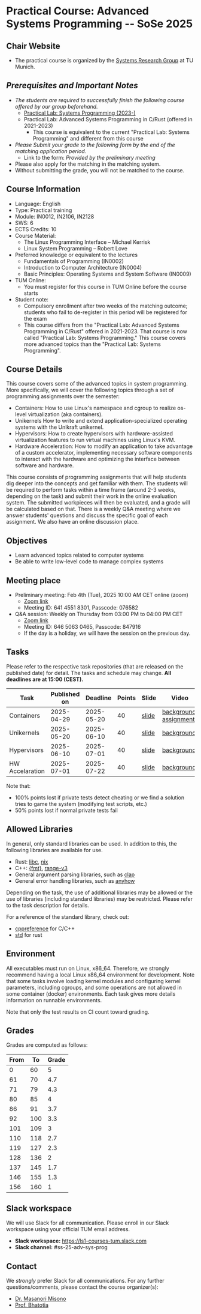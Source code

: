 # Practical Course: Advanced Systems Programming -- SoSe 2025

## Chair Website

- The practical course is organized by the [Systems Research Group](https://dse.in.tum.de/) at TU Munich.

## *Prerequisites and Important Notes*
- *The students are required to successfully finish the following course offered by our group beforehand.*
    - [Practical Lab: Systems Programming (2023-)](https://github.com/ls1-sys-prog-course/docs)
    - Practical Lab: Advanced Systems Programming in C/Rust (offered in 2021-2023)
        - This course is equivalent to the current "Practical Lab: Systems Programming" and different from this course
- *Please Submit your grade to the following form by the end of the matching application period.*
    - Link to the form: *Provided by the preliminary meeting*
- Please also apply for the matching in the matching system.
- Without submitting the grade, you will not be matched to the course.

## Course Information
- Language: English
- Type: Practical training
- Module: IN0012, IN2106, IN2128
- SWS: 6
- ECTS Credits: 10
- Course Material:
    - The Linux Programming Interface – Michael Kerrisk
    - Linux System Programming – Robert Love
- Preferred knowledge or equivalent to the lectures
    - Fundamentals of Programming (IN0002)
    - Introduction to Computer Architecture (IN0004)
    - Basic Principles: Operating Systems and System Software (IN0009)
- TUM Online:
    - You must register for this course in TUM Online before the course starts
- Student note:
    - Compulsory enrollment after two weeks of the matching outcome; students who fail to de-register in this period will be registered for the exam
    - This course differs from the "Practical Lab: Advanced Systems Programming in C/Rust" offered in 2021-2023. That course is now called "Practical Lab: Systems Programming." This course covers more advanced topics than the "Practical Lab: Systems Programming".

## Course Details
This course covers some of the advanced topics in system programming. More specifically, we will cover the following topics through a set of programming assignments over the semester:

- Containers: How to use Linux's namespace and cgroup to realize os-level virtualization (aka containers).
- Unikernels How to write and extend application-specialized operating systems with the Unikraft unikernel.
- Hypervisors: How to create hypervisors with hardware-assisted virtualization features to run virtual machines using Linux's KVM.
- Hardware Acceleration: How to modify an application to take advantage of a custom accelerator, implementing necessary software components to interact with the hardware and optimizing the interface between software and hardware.

This course consists of programming assignments that will help students dig deeper into the concepts and get familiar with them. The students will be required to perform tasks within a time frame (around 2-3 weeks, depending on the task) and submit their work in the online evaluation system. The submitted workpieces will then be evaluated, and a grade will be calculated based on that. There is a weekly Q&A meeting where we answer students' questions and discuss the specific goal of each assignment. We also have an online discussion place.

## Objectives
- Learn advanced topics related to computer systems
- Be able to write low-level code to manage complex systems

## Meeting place

- Preliminary meeting: Feb 4th (Tue), 2025 10:00 AM CET online (zoom)
    - [Zoom link](https://tum-conf.zoom-x.de/j/64145518301?pwd=6D3J01pldvHkhhUsL6SSGebA69ax0I.1)
    - Meeting ID: 641 4551 8301, Passcode: 076582
- Q&A session: Weekly on Thursday from 03:00 PM to 04:00 PM CET
    - [Zoom link](https://tum-conf.zoom-x.de/j/64650630465?pwd=wmi18q2eU86vPm79ibM6riBvsSkD8V.1)
    - Meeting ID: 646 5063 0465, Passcode: 847916
    - If the day is a holiday, we will have the session on the previous day.

## Tasks

Please refer to the respective task repositories (that are released on the published date) for detail.
The tasks and schedule may change. **All deadlines are at 15:00 (CEST).**


| Task                                                                               | Published on | Deadline   | Points | Slide                                    | Video                                                                                  |
|------------------------------------------------------------------------------------|--------------|------------|--------|------------------------------------------|----------------------------------------------------------------------------------------|
| Containers                                                                         | 2025-04-29   | 2025-05-20 | 40     | [slide](./slides/01-containers.pdf)      | [background](https://youtu.be/GMs3kLteZvk), [assignment](https://youtu.be/INyb4Rj073U) |
| Unikernels                                                                         | 2025-05-20   | 2025-06-10 | 40     | [slide](./slides/02-unikernels.pdf)      | [background](https://youtu.be/ci2J0wOu-IY)                                             |
| Hypervisors                                                                        | 2025-06-10   | 2025-07-01 | 40     | [slide](./slides/03-hypervisors.pdf)     | [background](https://youtu.be/mdItNhzl44g)                                             |
| HW Accelaration                                                                    | 2025-07-01   | 2025-07-22 | 40     | [slide](./slides/04-hw-acceleration.pdf) | [background](https://youtu.be/uc4BeZIMdoU)                                             |

Note that:
- 100% points lost if private tests detect cheating or we find a solution tries to game the system (modifying test scripts, etc.)
- 50% points lost if normal private tests fail

## Allowed Libraries

In general, only standard libraries can be used. In addition to this, the following libraries are available for use.

- Rust: [libc](https://crates.io/crates/libc), [nix](https://crates.io/crates/nix)
- C++: [{fmt}](https://fmt.dev/latest/index.html), [range-v3](https://github.com/ericniebler/range-v3)
- General argument parsing libraries, such as [clap](https://crates.io/crates/clap)
- General error handling libraries, such as [anyhow](https://docs.rs/anyhow/latest/anyhow/)

Depending on the task, the use of additional libraries may be allowed or the use of libraries (including standard libraries) may be restricted. Please refer to the task description for details.

For a reference of the standard library, check out:
- [cppreference](https://en.cppreference.com/w/) for C/C++
- [std](https://doc.rust-lang.org/std/) for rust

## Environment

All executables must run on Linux, x86_64. Therefore, we strongly recommend having a local Linux x86_64 environment for development.
Note that some tasks involve loading kernel modules and configuring kernel parameters, including cgroups, and some operations are not allowed in some container (docker) environments.
Each task gives more details information on runnable environments.

Note that only the test results on CI count toward grading.

## Grades

Grades are computed as follows:

|From  |   To    | Grade    |
|------|---------|----------|
| 0    | 60      | 5        |
| 61   | 70      | 4.7      |
| 71   | 79      | 4.3      |
| 80   | 85      | 4        |
| 86   | 91      | 3.7      |
| 92   | 100     | 3.3      |
| 101  | 109     | 3        |
| 110  | 118     | 2.7      |
| 119  | 127     | 2.3      |
| 128  | 136     | 2        |
| 137  | 145     | 1.7      |
| 146  | 155     | 1.3      |
| 156  | 160     | 1        |

## Slack workspace

We will use Slack for all communication. Please enroll in our Slack workspace using your official TUM email address.

- **Slack workspace:** https://ls1-courses-tum.slack.com
- **Slack channel:** #ss-25-adv-sys-prog

## Contact

We *strongly* prefer Slack for all communications. For any further questions/comments, please contact the course organizer(s):

- [Dr. Masanori Misono](https://mmisono.github.io/)
- [Prof. Bhatotia](https://dse.in.tum.de/bhatotia/)
